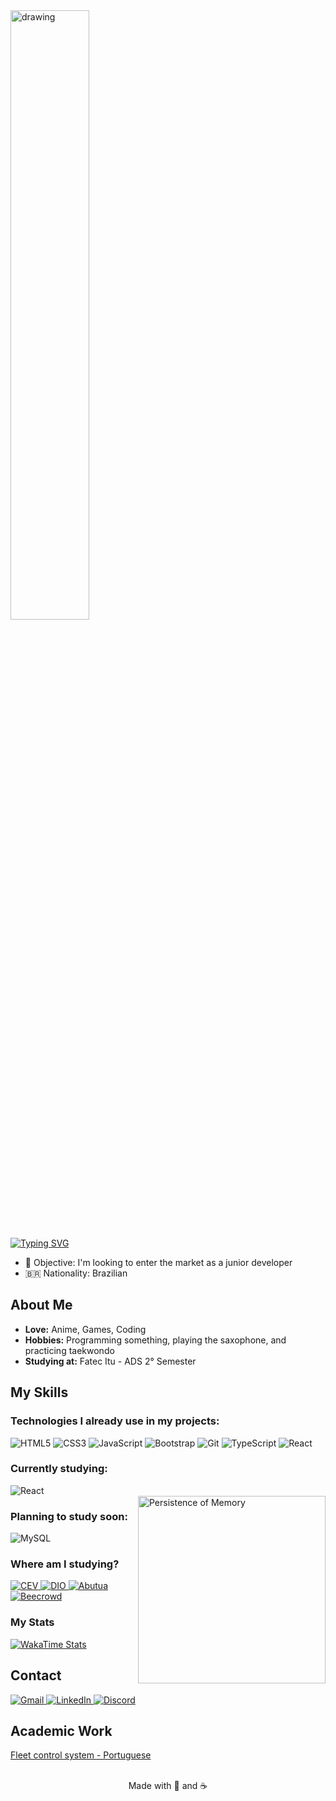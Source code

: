 <img src="https://mir-s3-cdn-cf.behance.net/project_modules/disp/d714a267663471.5b421bcf7b068.gif" alt="drawing" width="50%"/>

[![Typing SVG](https://readme-typing-svg.demolab.com?font=Fira+Code&weight=500&size=23&pause=1000&color=F27A5E&center=true&random=false&width=435&lines=Hello%2C+My+name+is+Isaque+%E2%9C%8C)](https://git.io/typing-svg)

- 🎯 Objective: I'm looking to enter the market as a junior developer  
- 🇧🇷 Nationality: Brazilian 

## About Me
- **Love:** Anime, Games, Coding  
- **Hobbies:** Programming something, playing the saxophone, and practicing taekwondo  
- **Studying at:** Fatec Itu - ADS 2° Semester  

## My Skills

### Technologies I already use in my projects:

<div style="display: inline_block">
  <img alt="HTML5" src="https://img.shields.io/badge/HTML5-5B74A6?style=for-the-badge&logo=html5&logoColor=white" />
  <img alt="CSS3" src="https://img.shields.io/badge/CSS3-5B74A6?style=for-the-badge&logo=css3&logoColor=white" />
  <img alt="JavaScript" src="https://img.shields.io/badge/JavaScript-D9631E?style=for-the-badge&logo=javascript&logoColor=white" />
  <img alt="Bootstrap" src="https://img.shields.io/badge/Bootstrap-8C3503?style=for-the-badge&logo=bootstrap&logoColor=white" />
  <img alt="Git" src="https://img.shields.io/badge/GIT-260801?style=for-the-badge&logo=git&logoColor=white" />
  <img alt="TypeScript" src="https://img.shields.io/badge/TypeScript-5B74A6?style=for-the-badge&logo=typescript&logoColor=white" />
  <img alt="React" src="https://img.shields.io/badge/React-8C3503?style=for-the-badge&logo=react&logoColor=white" />
</div>

### Currently studying:

<div style="display: inline_block">
  <img alt="React" src="https://img.shields.io/badge/React-260801?style=for-the-badge&logo=react&logoColor=white" />
</div>    

<img src="https://i.redd.it/rl8vfal5fmfd1.gif" min-width="300px" max-width="300px" width="300px" align="right" alt="Persistence of Memory" />

### Planning to study soon:

<div style="display: inline_block">
  <img alt="MySQL" src="https://img.shields.io/badge/MySQL-5B74A6?style=for-the-badge&logo=mysql&logoColor=white" />
</div>

### Where am I studying?

<div>
  <a href="https://www.cursoemvideo.com/login/">
    <img alt="CEV" src="https://img.shields.io/badge/Curso%20em%20Vídeo-5B74A6?style=for-the-badge" />
  </a>
  <a href="https://web.dio.me/users/isaquebatista400?tab=achievements">
    <img alt="DIO" src="https://img.shields.io/badge/DIO-8C3503?style=for-the-badge" />
  </a>
  <a href="https://www.bootcampdevjr.com/">
    <img alt="Abutua" src="https://img.shields.io/badge/Abutua-260801?style=for-the-badge" />
  </a>
  <a href="https://judge.beecrowd.com/pt/profile/956984">
    <img alt="Beecrowd" src="https://img.shields.io/badge/Beecrowd-D9631E?style=for-the-badge" />
  </a>
</div>

### My Stats

[![WakaTime Stats](https://github-readme-stats.vercel.app/api/wakatime?username=IsaqueBatist&layout=compact&theme=dark&langs_count=5&bg_color=151515&title_color=F27A5E&text_color=E7E7E7&icon_color=5B74A6&border_color=8C3503)](https://github.com/IsaqueBatist/github-readme-stats)

## Contact

<a href="mailto:isaquebatista400@gmail.com" target="_blank">
  <img alt="Gmail" src="https://img.shields.io/badge/Gmail-F27A5E?style=for-the-badge&logo=gmail&logoColor=white" />
</a>
<a href="https://www.linkedin.com/in/isaquebarbos/" target="_blank">
  <img alt="LinkedIn" src="https://img.shields.io/badge/LinkedIn-5B74A6?style=for-the-badge&logo=linkedin&logoColor=white" />
</a>
<a href="#">
  <img alt="Discord" title="barbosa4814" src="https://img.shields.io/badge/Discord-8C3503?style=for-the-badge&logo=discord&logoColor=white" />
</a>

## Academic Work

[Fleet control system - Portuguese](https://drive.google.com/file/d/1bTQPTEMhXv0Okgn41oaW8cpVq69PcAL3/view?usp=drive_link)

<div align="center"><br>
  Made with 💜 and ☕
</div>
